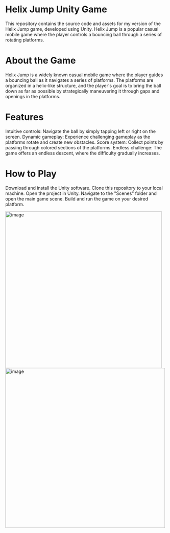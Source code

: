 # Helix Jump Unity Game
This repository contains the source code and assets for my version of the Helix Jump game, developed using Unity. Helix Jump is a popular casual mobile game where the player controls a bouncing ball through a series of rotating platforms.

# About the Game

Helix Jump is a widely known casual mobile game where the player guides a bouncing ball as it navigates a series of platforms. The platforms are organized in a helix-like structure, and the player's goal is to bring the ball down as far as possible by strategically maneuvering it through gaps and openings in the platforms.

# Features

Intuitive controls: Navigate the ball by simply tapping left or right on the screen.
Dynamic gameplay: Experience challenging gameplay as the platforms rotate and create new obstacles.
Score system: Collect points by passing through colored sections of the platforms.
Endless challenge: The game offers an endless descent, where the difficulty gradually increases.

# How to Play

Download and install the Unity software.
Clone this repository to your local machine.
Open the project in Unity.
Navigate to the "Scenes" folder and open the main game scene.
Build and run the game on your desired platform.


<img width="490" alt="image" src="https://github.com/cglcavusoglu/Helix_Jump_Unity_Game/assets/73901104/acd9b204-bb54-47d5-8a84-5f72b46804de">

<img width="500" alt="image" src="https://github.com/cglcavusoglu/Helix_Jump_Unity_Game/assets/73901104/c6e830f0-a691-464b-9f34-8640fecd015b">

